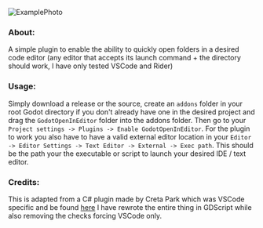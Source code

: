 ![ExamplePhoto](https://github.com/ZachAR3/GodotOpenInEditor/assets/32562377/d0617663-40c6-4159-9f6d-c53346632a0d)

### **About:**
A simple plugin to enable the ability to quickly open folders in a desired code editor (any editor that accepts its launch command + the directory should work, I have only tested VSCode and Rider)

### **Usage:**
Simply download a release or the source, create an `addons` folder in your root Godot directory if you don't already have one in the desired project and drag the `GodotOpenInEditor` folder into the addons folder. Then go to your `Project settings -> Plugins -> Enable GodotOpenInEditor`. For the plugin to work you also have to have a valid external editor location in your `Editor -> Editor Settings -> Text Editor -> External -> Exec path`. This should be the path your the executable or script to launch your desired IDE / text editor.

### **Credits:**
This is adapted from a C# plugin made by Creta Park which was VSCode specific and be found [here](https://gist.github.com/Creta5164/244fcb11a3b2d5d65ef196ca0e2d08ed)
I have rewrote the entire thing in GDScript while also removing the checks forcing VSCode only.
